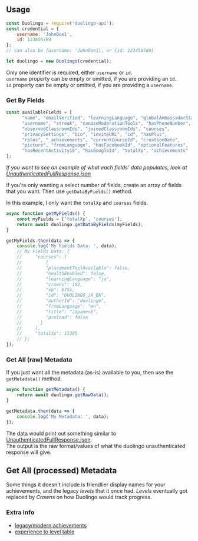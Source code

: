 ## Usage
```javascript
const Duolingo = require('duolingo-api');
const credential = {
    username: 'JohnDoe1',
    id: 123456789
};
// can also be {username: 'JohnDoe1}, or {id: 123456789}

let duolingo = new Duolingo(credential);
```
Only one identifier is required, either `username` or `id`.  
`username` property can be empty or omitted, if you are providing an `id`.  
`id` property can be empty or omitted, if you are providing a `username`.  

### Get By Fields
```javascript
const availableFields = [
      "name", "emailVerified", "learningLanguage", "globalAmbassadorStatus",
      "username", "streak", "canUseModerationTools", "hasPhoneNumber",
      "observedClassroomIds", "joinedClassroomIds", "courses",
      "privacySettings", "bio", "inviteURL", "id", "hasPlus",
      "roles", "_achievements", "currentCourseId", "creationDate",
      "picture", "fromLanguage", "hasFacebookId", "optionalFeatures",
      "hasRecentActivity15", "hasGoogleId", "totalXp", "achievements"
];
```
_If you want to see an example of what each fields' data populates, 
look at [UnauthenticatedFullResponse.json](./test/mock/UnauthenticatedFullResponse.json)_

If you're only wanting a select number of fields, create an array of fields that you want. 
Then use `getDataByFields()` method.

In this example, I only want the `totalXp` and `courses` fields.
```javascript
async function getMyFields() {
    const myFields = ['totalXp', 'courses'];
    return await duolingo.getDataByFields(myFields);
}

getMyFields.then(data => {
    console.log('My Fields Data: ', data);
    // My Fields Data: {
    //     "courses": [
    //         {
    //         "placementTestAvailable": false,
    //         "healthEnabled": false,
    //         "learningLanguage": "ja",
    //         "crowns": 102,
    //         "xp": 6751,
    //         "id": "DUOLINGO_JA_EN",
    //         "authorId": "duolingo",
    //         "fromLanguage": "en",
    //         "title": "Japanese",
    //         "preload": false
    //       }
    //     ],
    //     "totalXp": 15385
    // };
});
```

### Get All (raw) Metadata
If you just want all the metadata (as-is) available to you, then use the `getMetadata()` method.
```javascript
async function getMetadata() {
    return await duolingo.getRawData();
}

getMetadata.then(data => {
    console.log('My Metadata: ', data);
});
```
The data would print out something similar to [UnauthenticatedFullResponse.json](./test/mock/UnauthenticatedFullResponse.json).  
The output is the raw format/values of what the duolingo unauthenticated response will give. 

## Get All (processed) Metadata
Some things it doesn't include is friendlier display names for your achievements, 
and the legacy _levels_ that it once had. _Levels_ eventually got replaced by _Crowns_ 
on how Duolingo would track progress. 



### Extra Info
- [legacy/modern achievements](https://duolingo.fandom.com/wiki/Achievements)
- [experience to level table](https://forum.duolingo.com/comment/33002358)
